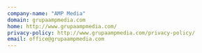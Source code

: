 ```yaml
---
company-name: "AMP Media"
domain: grupaampmedia.com
home: http://www.grupaampmedia.com/
privacy-policy: http://www.grupaampmedia.com/privacy-policy/
email: office@grupaampmedia.com
---
```




